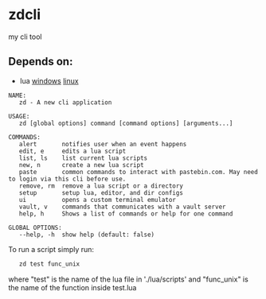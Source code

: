 # zdcli
my cli tool

## Depends on:

- lua [windows](https://sourceforge.net/projects/luabinaries/files/5.4.2/Tools%20Executables/lua-5.4.2_Win64_bin.zip/download) [linux](https://sourceforge.net/projects/luabinaries/files/5.4.2/Tools%20Executables/lua-5.4.2_Linux54_64_bin.tar.gz/download)

```
NAME:
   zd - A new cli application

USAGE:
   zd [global options] command [command options] [arguments...]

COMMANDS:
   alert       notifies user when an event happens
   edit, e     edits a lua script
   list, ls    list current lua scripts
   new, n      create a new lua script
   paste       common commands to interact with pastebin.com. May need to login via this cli before use.
   remove, rm  remove a lua script or a directory
   setup       setup lua, editor, and dir configs
   ui          opens a custom terminal emulator
   vault, v    commands that communicates with a vault server
   help, h     Shows a list of commands or help for one command

GLOBAL OPTIONS:
   --help, -h  show help (default: false)
```
To run a script simply run:

```sh 
   zd test func_unix
```
where "test" is the name of the lua file in './lua/scripts' and "func_unix" is the name of the function inside test.lua
